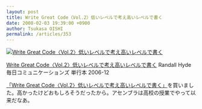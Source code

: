 ```yaml
---
layout: post
title: Write Great Code〈Vol.2〉低いレベルで考え高いレベルで書く
date: 2008-02-03 19:39:00 +0900
author: Tsukasa OISHI
permalink: /articles/353
---
```


 [![Write Great Code〈Vol.2〉低いレベルで考え高いレベルで書く](https://images-na.ssl-images-amazon.com/images/I/51cx19cG4bL._SL160_.jpg "Write Great Code〈Vol.2〉低いレベルで考え高いレベルで書く")](http://www.amazon.co.jp/Write-Great-Code%E3%80%88Vol-2%E3%80%89%E4%BD%8E%E3%81%84%E3%83%AC%E3%83%99%E3%83%AB%E3%81%A7%E8%80%83%E3%81%88%E9%AB%98%E3%81%84%E3%83%AC%E3%83%99%E3%83%AB%E3%81%A7%E6%9B%B8%E3%81%8F-Randall-Hyde/dp/4839920230%3FSubscriptionId%3DAKIAIKJECTBTL3JTYTKA%26tag%3Dkaeruspoon-22%26linkCode%3Dxm2%26camp%3D2025%26creative%3D165953%26creativeASIN%3D4839920230)

 [Write Great Code〈Vol.2〉低いレベルで考え高いレベルで書く](http://www.amazon.co.jp/Write-Great-Code%E3%80%88Vol-2%E3%80%89%E4%BD%8E%E3%81%84%E3%83%AC%E3%83%99%E3%83%AB%E3%81%A7%E8%80%83%E3%81%88%E9%AB%98%E3%81%84%E3%83%AC%E3%83%99%E3%83%AB%E3%81%A7%E6%9B%B8%E3%81%8F-Randall-Hyde/dp/4839920230%3FSubscriptionId%3DAKIAIKJECTBTL3JTYTKA%26tag%3Dkaeruspoon-22%26linkCode%3Dxm2%26camp%3D2025%26creative%3D165953%26creativeASIN%3D4839920230)
Randall Hyde
毎日コミュニケーションズ
単行本
2006-12

 [「Write Great Code〈Vol.2〉低いレベルで考え高いレベルで書く」](http://www.amazon.co.jp/Write-Great-Code%E3%80%88Vol-2%E3%80%89%E4%BD%8E%E3%81%84%E3%83%AC%E3%83%99%E3%83%AB%E3%81%A7%E8%80%83%E3%81%88%E9%AB%98%E3%81%84%E3%83%AC%E3%83%99%E3%83%AB%E3%81%A7%E6%9B%B8%E3%81%8F-Randall-Hyde/dp/4839920230%3FSubscriptionId%3DAKIAIKJECTBTL3JTYTKA%26tag%3Dkaeruspoon-22%26linkCode%3Dxm2%26camp%3D2025%26creative%3D165953%26creativeASIN%3D4839920230)を買いました。高かったけどおもしろそうだったから。アセンブラは高校の授業でやって以来だなあ。
